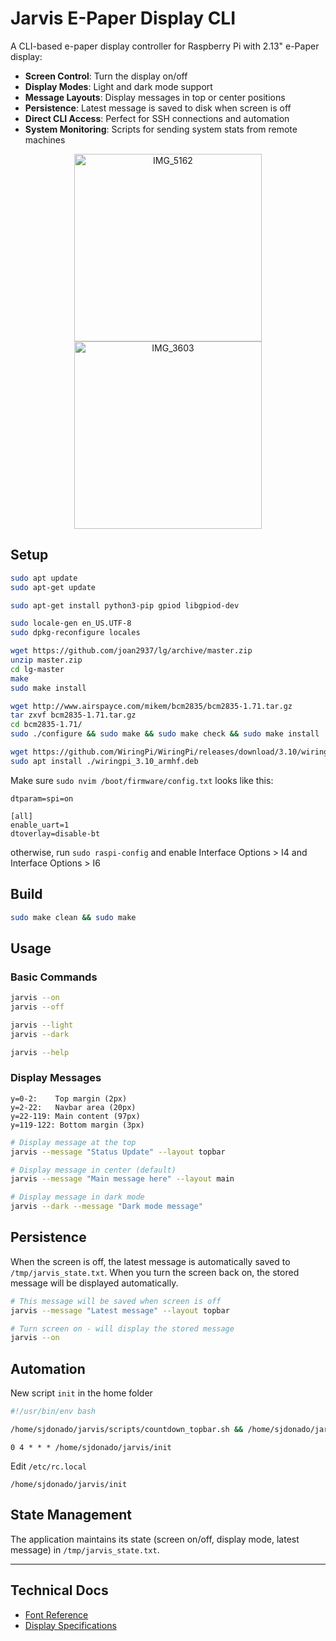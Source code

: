 # Jarvis E-Paper Display CLI

A CLI-based e-paper display controller for Raspberry Pi with 2.13" e-Paper display:

- **Screen Control**: Turn the display on/off
- **Display Modes**: Light and dark mode support
- **Message Layouts**: Display messages in top or center positions
- **Persistence**: Latest message is saved to disk when screen is off
- **Direct CLI Access**: Perfect for SSH connections and automation
- **System Monitoring**: Scripts for sending system stats from remote machines

<div align="center">
  <img width="300" alt="IMG_5162" src="https://github.com/user-attachments/assets/7272d1fc-6dac-4a97-915f-5b6814bc9c49">
  <img width="300" alt="IMG_3603" src="https://github.com/user-attachments/assets/5b98a666-aa89-49d5-80e6-4c8cc2b04bcf">
</div>

## Setup

```bash
sudo apt update
sudo apt-get update

sudo apt-get install python3-pip gpiod libgpiod-dev

sudo locale-gen en_US.UTF-8
sudo dpkg-reconfigure locales

wget https://github.com/joan2937/lg/archive/master.zip
unzip master.zip
cd lg-master
make
sudo make install

wget http://www.airspayce.com/mikem/bcm2835/bcm2835-1.71.tar.gz
tar zxvf bcm2835-1.71.tar.gz
cd bcm2835-1.71/
sudo ./configure && sudo make && sudo make check && sudo make install

wget https://github.com/WiringPi/WiringPi/releases/download/3.10/wiringpi_3.10_armhf.deb
sudo apt install ./wiringpi_3.10_armhf.deb
```

Make sure `sudo nvim /boot/firmware/config.txt` looks like this:
```
dtparam=spi=on

[all]
enable_uart=1
dtoverlay=disable-bt
```
otherwise, run `sudo raspi-config` and enable Interface Options > I4 and Interface Options > I6

## Build

```sh
sudo make clean && sudo make
```

## Usage

### Basic Commands

```sh
jarvis --on
jarvis --off

jarvis --light
jarvis --dark

jarvis --help
```

### Display Messages

```
y=0-2:    Top margin (2px)
y=2-22:   Navbar area (20px)
y=22-119: Main content (97px)
y=119-122: Bottom margin (3px)
```

```sh
# Display message at the top
jarvis --message "Status Update" --layout topbar

# Display message in center (default)
jarvis --message "Main message here" --layout main

# Display message in dark mode
jarvis --dark --message "Dark mode message"
```

## Persistence

When the screen is off, the latest message is automatically saved to `/tmp/jarvis_state.txt`. When you turn the screen back on, the stored message will be displayed automatically.

```sh
# This message will be saved when screen is off
jarvis --message "Latest message" --layout topbar

# Turn screen on - will display the stored message
jarvis --on
```

## Automation

New script `init` in the home folder

```bash
#!/usr/bin/env bash

/home/sjdonado/jarvis/scripts/countdown_topbar.sh && /home/sjdonado/jarvis/scripts/quote_of_the_day.sh && jarvis --on
```

```
0 4 * * * /home/sjdonado/jarvis/init
```

Edit `/etc/rc.local`
```
/home/sjdonado/jarvis/init
```

## State Management

The application maintains its state (screen on/off, display mode, latest message) in `/tmp/jarvis_state.txt`.

---

## Technical Docs
- [Font Reference](https://github.com/waveshareteam/e-Paper/blob/master/Arduino/epd1in02d/fonts.h#L85)
- [Display Specifications](https://files.waveshare.com/upload/5/59/2.13inch_e-Paper_V3_Specificition.pdf)
